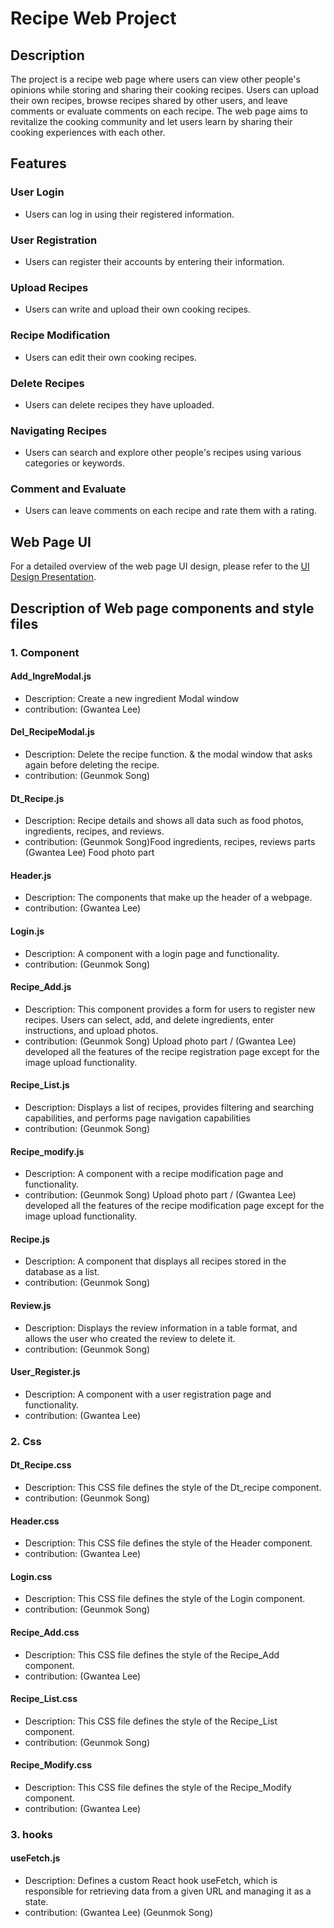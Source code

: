 # Recipe Web Project

## Description
The project is a recipe web page where users can view other people's opinions while storing and sharing their cooking recipes. Users can upload their own recipes, browse recipes shared by other users, and leave comments or evaluate comments on each recipe. The web page aims to revitalize the cooking community and let users learn by sharing their cooking experiences with each other.

## Features

### User Login
- Users can log in using their registered information.
### User Registration
- Users can register their accounts by entering their information.
### Upload Recipes
- Users can write and upload their own cooking recipes.
### Recipe Modification
- Users can edit their own cooking recipes.
### Delete Recipes
- Users can delete recipes they have uploaded.
### Navigating Recipes
- Users can search and explore other people's recipes using various categories or keywords.
### Comment and Evaluate
- Users can leave comments on each recipe and rate them with a rating.

## Web Page UI
For a detailed overview of the web page UI design, please refer to the [UI Design Presentation](./docs/Web_recipe_UI.pptx).

## Description of Web page components and style files
### 1. Component
#### Add_IngreModal.js
- Description: Create a new ingredient Modal window
- contribution: (Gwantea Lee)
#### Del_RecipeModal.js
- Description: Delete the recipe function. & the modal window that asks again before deleting the recipe.
- contribution: (Geunmok Song)
#### Dt_Recipe.js
- Description: Recipe details and shows all data such as food photos, ingredients, recipes, and reviews.
- contribution: (Geunmok Song)Food ingredients, recipes, reviews parts (Gwantea Lee) Food photo part
#### Header.js
- Description: The components that make up the header of a webpage.
- contribution: (Gwantea Lee)
#### Login.js
- Description: A component with a login page and functionality.
- contribution: (Geunmok Song)
#### Recipe_Add.js
- Description: This component provides a form for users to register new recipes. Users can select, add, and delete ingredients, enter instructions, and upload photos.
- contribution: (Geunmok Song) Upload photo part / (Gwantea Lee) developed all the features of the recipe registration page except for the image upload functionality.
#### Recipe_List.js
- Description: Displays a list of recipes, provides filtering and searching capabilities, and performs page navigation capabilities
- contribution: (Geunmok Song)
#### Recipe_modify.js
- Description: A component with a recipe modification page and functionality.
- contribution: (Geunmok Song) Upload photo part / (Gwantea Lee) developed all the features of the recipe modification page except for the image upload functionality.
#### Recipe.js
- Description: A component that displays all recipes stored in the database as a list.
- contribution: (Geunmok Song)
#### Review.js
- Description: Displays the review information in a table format, and allows the user who created the review to delete it.
- contribution: (Geunmok Song)
#### User_Register.js
- Description: A component with a user registration page and functionality.
- contribution: (Gwantea Lee)

### 2. Css
#### Dt_Recipe.css
- Description: This CSS file defines the style of the Dt_recipe component.
- contribution: (Geunmok Song)
#### Header.css
- Description: This CSS file defines the style of the Header component.
- contribution: (Gwantea Lee)
#### Login.css
- Description: This CSS file defines the style of the Login component.
- contribution: (Geunmok Song)
#### Recipe_Add.css
- Description: This CSS file defines the style of the Recipe_Add component.
- contribution: (Gwantea Lee)
#### Recipe_List.css
- Description: This CSS file defines the style of the Recipe_List component.
- contribution: (Geunmok Song)
#### Recipe_Modify.css
- Description: This CSS file defines the style of the Recipe_Modify component.
- contribution: (Gwantea Lee)

### 3. hooks
#### useFetch.js
- Description: Defines a custom React hook useFetch, which is responsible for retrieving data from a given URL and managing it as a state.
- contribution: (Gwantea Lee) (Geunmok Song)
